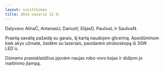 ```yaml
---
layout: susitikimas
title: 2014 vasario 12 d.
---
```

Dalyvavo AlinaČ, AntanasU, DariusV, ElijasD, PauliusL ir SauliusN.


Praeitą savaitę pažaidę su garais, šį kartą naudojom gliceriną.
Apsidūminom kiek akys užmatė, žaidėm su lazeriais, pasidarėm 
stroboskopą iš 30W LED`o.

Dūmams prasisklaidžius pjovėm naujas robo-voro kojas ir didijom
jo maitinimo įtampą.


